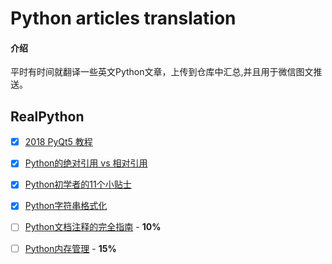 # Python articles translation

#### 介绍
平时有时间就翻译一些英文Python文章，上传到仓库中汇总,并且用于微信图文推送。

## RealPython

- [x] [2018 PyQt5 教程](https://github.com/RogerLiNing/realpython_org_article_translation/blob/master/realpython/2018%20PyQt5%20%E6%95%99%E7%A8%8B.md)

- [x] [Python的绝对引用 vs 相对引用](https://github.com/RogerLiNing/realpython_org_article_translation/blob/master/realpython/Python%E7%9A%84%E7%BB%9D%E5%AF%B9%E5%BC%95%E7%94%A8%20vs%20%E7%9B%B8%E5%AF%B9%E5%BC%95%E7%94%A8.md)

- [x] [Python初学者的11个小贴士](https://github.com/RogerLiNing/realpython_org_article_translation/blob/master/realpython/Python%E5%88%9D%E5%AD%A6%E8%80%85%E7%9A%8411%E4%B8%AA%E5%B0%8F%E8%B4%B4%E5%A3%AB.md)

- [x] [Python字符串格式化](https://github.com/RogerLiNing/realpython_org_article_translation/blob/master/realpython/Python%E5%AD%97%E7%AC%A6%E4%B8%B2%E6%A0%BC%E5%BC%8F%E5%8C%96.md)

- [ ] [Python文档注释的完全指南](https://github.com/RogerLiNing/realpython_org_article_translation/blob/master/realpython/Python%E6%96%87%E6%A1%A3%E6%B3%A8%E9%87%8A%E7%9A%84%E5%AE%8C%E5%85%A8%E6%8C%87%E5%8D%97.md) - **10%**

- [ ] [Python内存管理](https://github.com/RogerLiNing/realpython_org_article_translation/blob/master/realpython/Python%E5%86%85%E5%AD%98%E7%AE%A1%E7%90%86.md) - **15%**


